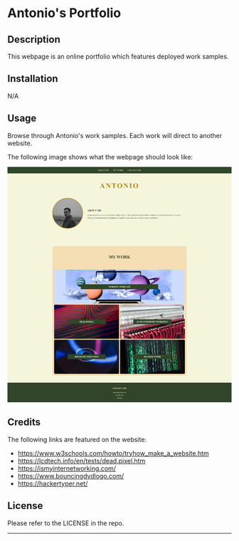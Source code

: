 # Antonio's Portfolio


## Description

This webpage is an online portfolio which features deployed work samples. 


## Installation

N/A


## Usage

Browse through Antonio's work samples. Each work will direct to another website.


The following image shows what the webpage should look like:

![screenshot of Antonio's portfolio](assets/images/screenshot.png)


## Credits

The following links are featured on the website:

- https://www.w3schools.com/howto/tryhow_make_a_website.htm
- https://lcdtech.info/en/tests/dead.pixel.htm
- https://ismyinternetworking.com/
- https://www.bouncingdvdlogo.com/
- https://hackertyper.net/


## License

Please refer to the LICENSE in the repo.

---
